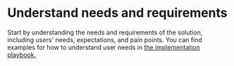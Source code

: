 # Understand needs and requirements

Start by understanding the needs and requirements of the solution, including users' needs, expectations, and pain points. You can find examples for how to understand user needs in [the implementation playbook.](https://govstack.gitbook.io/implementation-playbook/govstack-implementation-playbook/design-and-delivery/user-journeys)

